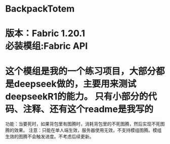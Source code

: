 BackpackTotem
=================================================
版本：Fabric 1.20.1  
必装模组:Fabric API
=======================================================
这个模组是我的一个练习项目，大部分都是deepseek做的，主要用来测试deepseekR1的能力。
只有小部分的代码、注释、还有这个readme是我写的
========================================================
功能：当要死时，如果背包里有图腾时，消耗背包里的不死图腾，然后实现不死图腾的效果。
注意：只能在单人端生效，服务器使用无效，不支持模组图腾。模组生效的图腾不会触发进度。不考虑后续更新。

